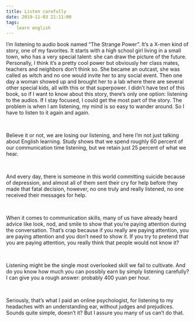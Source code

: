 ```yaml
---
title: Listen carefully
date: 2019-11-03 21:11:00
tags:
    learn english
---
```

I’m listening to audio book named “The
Strange Power”. It’s a X-men kind of story, one of my favorites. It starts with
a high school girl living in a small town, who has a very special talent: she
can draw the picture of the future. Personally, I think it’s a pretty cool
power but obviously her class mates, teachers and neighbors don’t think so. She
became an outcast, she was called as witch and no one would invite her to any
social event. Then one day a woman showed up and brought her to a lab where
there are several other special kids, all with this or that superpower. I didn’t
have text of this book, so if I want to know about this story, there’s only one
option: listening to the audios. If I stay focused, I could get the most part
of the story. The problem is when I am listening, my mind is so easy to wander
around. So I have to listen to it again and again.

 

Believe it or not, we are losing our
listening, and here I’m not just talking about English learning. Study shows
that we spend roughly 60 percent of our communication time listening, but we
retain just 25 percent of what we hear. 

 

And every day, there is someone in this
world committing suicide because of depression, and almost all of them sent their
cry for help before they made that fatal decision, however, no one truly and
really listened, no one received their messages for help. 

 

When it comes to communication skills, many
of us have already heard advice like look, nod, and smile to show that you’re
paying attention during the conversation. That’s crap because if you really are
paying attention, you are paying attention and you don’t need to show it. If
you try to pretend that you are paying attention, you really think that people
would not know it?

 

Listening might be the single most
overlooked skill we fail to cultivate. And do you know how much you can possibly
earn by simply listening carefully? I can give you a rough answer: probably 400
yuan per hour. 

 

Seriously, that’s what I paid an online
psychologist, for listening to my headaches with an understanding ear, without judges
and prejudices. Sounds quite simple, doesn’t it? But I assure you many of us
can’t do that. 